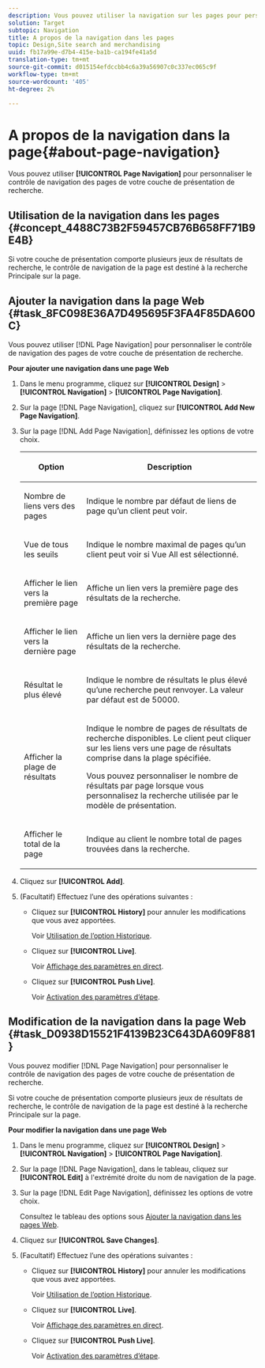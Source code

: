 ```yaml
---
description: Vous pouvez utiliser la navigation sur les pages pour personnaliser le contrôle de navigation sur les pages de votre couche de présentation de la recherche.
solution: Target
subtopic: Navigation
title: A propos de la navigation dans les pages
topic: Design,Site search and merchandising
uuid: fb17a99e-d7b4-415e-ba1b-ca194fe41a5d
translation-type: tm+mt
source-git-commit: d015154efdccbb4c6a39a56907c0c337ec065c9f
workflow-type: tm+mt
source-wordcount: '405'
ht-degree: 2%

---
```



# A propos de la navigation dans la page{#about-page-navigation}

Vous pouvez utiliser **[!UICONTROL Page Navigation]** pour personnaliser le contrôle de navigation des pages de votre couche de présentation de recherche.

## Utilisation de la navigation dans les pages {#concept_4488C73B2F59457CB76B658FF71B9E4B}

Si votre couche de présentation comporte plusieurs jeux de résultats de recherche, le contrôle de navigation de la page est destiné à la recherche Principale sur la page.

## Ajouter la navigation dans la page Web {#task_8FC098E36A7D495695F3FA4F85DA600C}

Vous pouvez utiliser [!DNL Page Navigation] pour personnaliser le contrôle de navigation des pages de votre couche de présentation de recherche.

<!-- 

t_configuring_web_page_navigation.xml

 -->

**Pour ajouter une navigation dans une page Web**

1. Dans le menu programme, cliquez sur **[!UICONTROL Design]** > **[!UICONTROL Navigation]** > **[!UICONTROL Page Navigation]**.
1. Sur la page [!DNL Page Navigation], cliquez sur **[!UICONTROL Add New Page Navigation]**.
1. Sur la page [!DNL Add Page Navigation], définissez les options de votre choix.

   <!-- 
   r_page_navigation_options.xml
   -->

   <table> 
    <thead> 
      <tr> 
      <th colname="col1" class="entry"> <p>Option </p> </th> 
      <th colname="col2" class="entry"> <p>Description </p> </th> 
      </tr> 
    </thead>
    <tbody> 
      <tr> 
      <td colname="col1"> <p>Nombre de liens vers des pages </p> </td> 
      <td colname="col2"> <p> Indique le nombre par défaut de liens de page qu’un client peut voir. </p> </td> 
      </tr> 
      <tr> 
      <td colname="col1"> <p>Vue de tous les seuils </p> </td> 
      <td colname="col2"> <p>Indique le nombre maximal de pages qu’un client peut voir si <span class="uicontrol"> Vue All</span> est sélectionné. </p> </td> 
      </tr> 
      <tr> 
      <td colname="col1"> <p>Afficher le lien vers la première page </p> </td> 
      <td colname="col2"> <p>Affiche un lien vers la première page des résultats de la recherche. </p> </td> 
      </tr> 
      <tr> 
      <td colname="col1"> <p>Afficher le lien vers la dernière page </p> </td> 
      <td colname="col2"> <p> Affiche un lien vers la dernière page des résultats de la recherche. </p> </td> 
      </tr> 
      <tr> 
      <td colname="col1"> <p>Résultat le plus élevé </p> </td> 
      <td colname="col2"> <p>Indique le nombre de résultats le plus élevé qu’une recherche peut renvoyer. La valeur par défaut est de 50000. </p> </td> 
      </tr> 
      <tr> 
      <td colname="col1"> <p>Afficher la plage de résultats </p> </td> 
      <td colname="col2"> <p>Indique le nombre de pages de résultats de recherche disponibles. Le client peut cliquer sur les liens vers une page de résultats comprise dans la plage spécifiée. </p> <p> Vous pouvez personnaliser le nombre de résultats par page lorsque vous personnalisez la recherche utilisée par le modèle de présentation. </p> </td> 
      </tr> 
      <tr> 
      <td colname="col1"> <p>Afficher le total de la page </p> </td> 
      <td colname="col2"> <p>Indique au client le nombre total de pages trouvées dans la recherche. </p> </td> 
      </tr> 
    </tbody> 
    </table>

1. Cliquez sur **[!UICONTROL Add]**.
1. (Facultatif) Effectuez l’une des opérations suivantes :

   * Cliquez sur **[!UICONTROL History]** pour annuler les modifications que vous avez apportées.

      Voir [Utilisation de l’option Historique](../t-using-the-history-option.md#task_70DD3F87A67242BBBD2CB27156F43002).

   * Cliquez sur **[!UICONTROL Live]**.

      Voir [Affichage des paramètres en direct](../c-about-staging.md#task_401A0EBDB5DB4D4CA933CBA7BECDC10F).

   * Cliquez sur **[!UICONTROL Push Live]**.

      Voir [Activation des paramètres d’étape](../c-about-staging.md#task_44306783B4C0408AAA58B471DAF2D9A4).

## Modification de la navigation dans la page Web {#task_D0938D15521F4139B23C643DA609F881}

Vous pouvez modifier [!DNL Page Navigation] pour personnaliser le contrôle de navigation des pages de votre couche de présentation de recherche.

<!-- 

t_editing_web_page_navigation.xml

 -->

Si votre couche de présentation comporte plusieurs jeux de résultats de recherche, le contrôle de navigation de la page est destiné à la recherche Principale sur la page.

**Pour modifier la navigation dans une page Web**

1. Dans le menu programme, cliquez sur **[!UICONTROL Design]** > **[!UICONTROL Navigation]** > **[!UICONTROL Page Navigation]**.
1. Sur la page [!DNL Page Navigation], dans le tableau, cliquez sur **[!UICONTROL Edit]** à l&#39;extrémité droite du nom de navigation de la page.
1. Sur la page [!DNL Edit Page Navigation], définissez les options de votre choix.

   Consultez le tableau des options sous [Ajouter la navigation dans les pages Web](../c-about-design-menu/c-about-page-navigation.md#task_8FC098E36A7D495695F3FA4F85DA600C).
1. Cliquez sur **[!UICONTROL Save Changes]**.
1. (Facultatif) Effectuez l’une des opérations suivantes :

   * Cliquez sur **[!UICONTROL History]** pour annuler les modifications que vous avez apportées.

      Voir [Utilisation de l’option Historique](../t-using-the-history-option.md#task_70DD3F87A67242BBBD2CB27156F43002).

   * Cliquez sur **[!UICONTROL Live]**.

      Voir [Affichage des paramètres en direct](../c-about-staging.md#task_401A0EBDB5DB4D4CA933CBA7BECDC10F).

   * Cliquez sur **[!UICONTROL Push Live]**.

      Voir [Activation des paramètres d’étape](../c-about-staging.md#task_44306783B4C0408AAA58B471DAF2D9A4).

